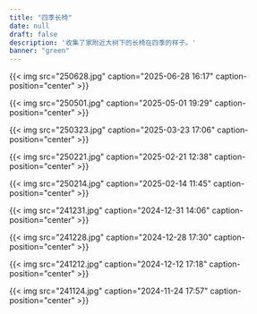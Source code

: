 ```yaml
---
title: "四季长椅"
date: null
draft: false
description: '收集了家附近大树下的长椅在四季的样子。'
banner: "green"
---
```

{{< img src="250628.jpg" caption="2025-06-28 16:17" caption-position="center" >}}

{{< img src="250501.jpg" caption="2025-05-01 19:29" caption-position="center" >}}

{{< img src="250323.jpg" caption="2025-03-23 17:06" caption-position="center" >}}

{{< img src="250221.jpg" caption="2025-02-21 12:38" caption-position="center" >}}

{{< img src="250214.jpg" caption="2025-02-14 11:45" caption-position="center" >}}

{{< img src="241231.jpg" caption="2024-12-31 14:06" caption-position="center" >}}

{{< img src="241228.jpg" caption="2024-12-28 17:30" caption-position="center" >}}

{{< img src="241212.jpg" caption="2024-12-12 17:18" caption-position="center" >}}

{{< img src="241124.jpg" caption="2024-11-24 17:57" caption-position="center" >}}

